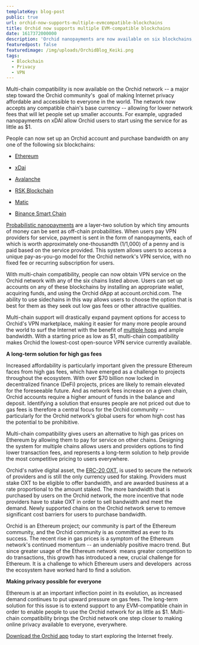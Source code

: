 ```yaml
---
templateKey: blog-post
public: true
url: orchid-now-supports-multiple-evmcompatible-blockchains
title: Orchid now supports multiple EVM-compatible blockchains 
date: 1617372000000
description: 'Orchid nanopayments are now available on six blockchains, offering users lower fees and enabling smaller account sizes'
featuredpost: false
featuredimage: /img/uploads/OrchidBlog_Keiki.png
tags:
  - Blockchain
  - Privacy
  - VPN
---
```



Multi-chain compatibility is now available on the Orchid network -- a major step toward the Orchid community's  goal of making Internet privacy affordable and accessible to everyone in the world. The network now accepts any compatible chain's base currency -- allowing for lower network fees that will let people set up smaller accounts. For example, upgraded nanopayments on xDAI allow Orchid users to start using the service for as little as $1.

People can now set up an Orchid account and purchase bandwidth on any one of the following six blockchains:

-   [Ethereum](https://ethereum.org/) 

-   [xDai](https://www.xdaichain.com/) 

-   [Avalanche](https://www.avalabs.org/) 

-   [RSK Blockchain](https://www.rsk.co/rsk-blockchain/) 

-   [Matic](https://matic.network/) 

-   [Binance Smart Chain](https://www.binance.org/en/smartChain)

[Probabilistic nanopayments](https://medium.com/orchid-labs/probabilistic-nanopayments-4aa423c3f22f) are a layer-two solution by which tiny amounts of money can be sent as off-chain probabilities. When users pay VPN providers for service, payment is sent in the form of nanopayments, each of which is worth approximately one-thousandth (1/1,000) of a penny and is paid based on the service provided. This system allows users to access a unique pay-as-you-go model for the Orchid network's VPN service, with no fixed fee or recurring subscription for users.

With multi-chain compatibility, people can now obtain VPN service on the Orchid network with any of the six chains listed above. Users can set up accounts on any of these blockchains by installing an appropriate wallet, acquiring funds, and using the Orchid dApp at account.orchid.com. The ability to use sidechains in this way allows users to choose the option that is best for them as they seek out low gas fees or other attractive qualities.

Multi-chain support will drastically expand payment options for access to Orchid's VPN marketplace, making it easier for many more people around the world to surf the Internet with the benefit of [multiple hops](/what-is-a-hop/) and ample bandwidth. With a starting price as low as $1, multi-chain compatibility makes Orchid the lowest-cost open-source VPN service currently available.

**A long-term solution for high gas fees**

Increased affordability is particularly important given the pressure Ethereum faces from high gas fees, which have emerged as a challenge to projects throughout the ecosystem. With over $70 billion now locked in decentralized finance (DeFi) projects, prices are likely to remain elevated for the foreseeable future. And as network fees increase on a given chain, Orchid accounts require a higher amount of funds in the balance and deposit. Identifying a solution that ensures people are not priced out due to gas fees is therefore a central focus for the Orchid community -- particularly for the Orchid network's global users for whom high cost has the potential to be prohibitive.

Multi-chain compatibility gives users an alternative to high gas prices on Ethereum by allowing them to pay for service on other chains. Designing the system for multiple chains allows users and providers options to find lower transaction fees, and represents a long-term solution to help provide the most competitive pricing to users everywhere.

Orchid's native digital asset, the [ERC-20 OXT](https://www.orchid.com/oxt), is used to secure the network of providers and is still the only currency used for staking. Providers must stake OXT to be eligible to offer bandwidth, and are awarded business at a rate proportional to the amount staked.  The more bandwidth that is purchased by users on the Orchid network, the more incentive that node providers have to stake OXT in order to sell bandwidth and meet the demand. Newly supported chains on the Orchid network serve to remove significant cost barriers for users to purchase bandwidth.

Orchid is an Ethereum project; our community is part of the Ethereum community, and the Orchid community is as committed as ever to its success. The recent rise in gas prices is a symptom of the Ethereum network's continued momentum -- an undeniably positive macro trend. But since greater usage of the Ethereum network  means greater competition to do transactions, this growth has introduced a new, crucial challenge for Ethereum. It is a challenge to which Ethereum users and developers  across the ecosystem have worked hard to find a solution.

**Making privacy possible for everyone**

Ethereum is at an important inflection point in its evolution, as increased demand continues to put upward pressure on gas fees. The long-term solution for this issue is to extend support to any EVM-compatible chain in order to enable people to use the Orchid network for as little as $1. Multi-chain compatibility brings the Orchid network one step closer to making online privacy available to everyone, everywhere.

[Download the Orchid app](www.orchid.com/download) today to start exploring the Internet freely.


